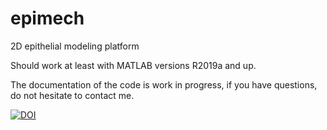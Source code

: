 # epimech
2D epithelial modeling platform

Should work at least with MATLAB versions R2019a and up.

The documentation of the code is work in progress, if you have questions, do not hesitate to contact me.


<a href="https://doi.org/10.5281/zenodo.7766724"><img src="https://zenodo.org/badge/DOI/10.5281/zenodo.7766724.svg" alt="DOI"></a>
